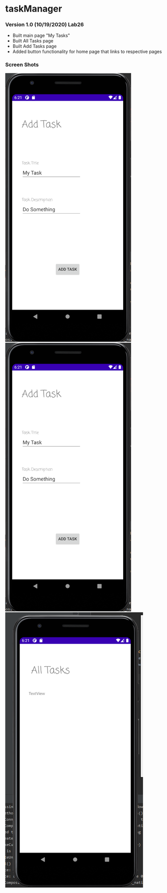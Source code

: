 # taskManager

### Version 1.0 (10/19/2020) Lab26

- Built main page "My Tasks"
- Built All Tasks page
- Built Add Tasks page
- Added button functionality for home page that links to respective pages

### Screen Shots

![mytasks](screenshots/addTaskscreen.PNG)
![addtasks](screenshots/addTaskscreen.PNG)
![alltasks](screenshots/alltasksScreen.PNG)
